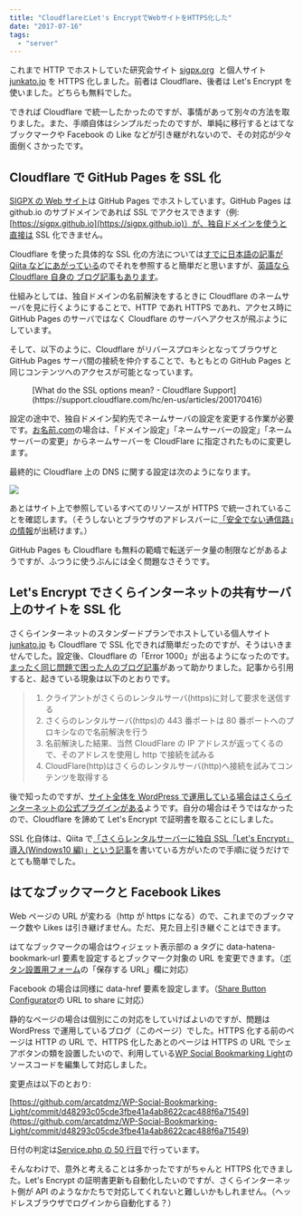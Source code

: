 ```yaml
---
title: "CloudflareとLet's EncryptでWebサイトをHTTPS化した"
date: "2017-07-16"
tags:
  - "server"
---
```


これまで HTTP でホストしていた研究会サイト [sigpx.org](https://sigpx.org)  と個人サイト [junkato.jp](https://junkato.jp/ja) を HTTPS 化しました。前者は Cloudflare、後者は Let's Encrypt を使いました。どちらも無料でした。

できれば Cloudflare で統一したかったのですが、事情があって別々の方法を取りました。また、手順自体はシンプルだったのですが、単純に移行するとはてなブックマークや Facebook の Like などが引き継がれないので、その対応が少々面倒くさかったです。

## Cloudflare で GitHub Pages を SSL 化

[SIGPX の Web サイト](https://sigpx.org/)は GitHub Pages でホストしています。GitHub Pages は github.io のサブドメインであれば SSL でアクセスできます（例: [https://sigpx.github.io](https://sigpx.github.io)）が、独自ドメインを使うと直接は SSL 化できません。

Cloudflare を使った具体的な SSL 化の方法については[すでに日本語の記事が Qiita などにあがっている](http://qiita.com/noraworld/items/89dd85a434a7b759e00c)のでそれを参照すると簡単だと思いますが、[英語なら Cloudflare 自身の ブログ記事もあります](https://blog.cloudflare.com/secure-and-fast-github-pages-with-cloudflare/)。

仕組みとしては、独自ドメインの名前解決をするときに Cloudflare のネームサーバを見に行くようにすることで、HTTP であれ HTTPS であれ、アクセス時に GitHub Pages のサーバではなく Cloudflare のサーバへアクセスが飛ぶようにしています。

そして、以下のように、Cloudflare がリバースプロキシとなってブラウザと GitHub Pages サーバ間の接続を仲介することで、もともとの GitHub Pages と同じコンテンツへのアクセスが可能となっています。

<figure className="center">
  <a href="/images/cfssl_full.png"><img src="/images/cfssl_full.png" alt="" /></a>
  <figcaption>[What do the SSL options mean? - Cloudflare Support](https://support.cloudflare.com/hc/en-us/articles/200170416)</figcaption>
</figure>

設定の途中で、独自ドメイン契約先でネームサーバの設定を変更する作業が必要です。[お名前.com](https://www.onamae.com/)の場合は、「ドメイン設定」「ネームサーバーの設定」「ネームサーバーの変更」からネームサーバーを CloudFlare に指定されたものに変更します。

最終的に Cloudflare 上の DNS に関する設定は次のようになります。

[![](/images/cloudflare-configurations.png)](/images/cloudflare-configurations.png)

あとはサイト上で参照しているすべてのリソースが HTTPS で統一されていることを確認します。（そうしないとブラウザのアドレスバーに[「安全でない通信路」の情報](http://www.atmarkit.co.jp/ait/articles/1609/23/news023.html)が出続けます。）

GitHub Pages も Cloudflare も無料の範疇で転送データ量の制限などがあるようですが、ふつうに使うぶんには全く問題なさそうです。

## Let's Encrypt でさくらインターネットの共有サーバ上のサイトを SSL 化

さくらインターネットのスタンダードプランでホストしている個人サイト [junkato.jp](https://junkato.jp/ja) も Cloudflare で SSL 化できれば簡単だったのですが、そうはいきませんでした。設定後、Cloudflare の「Error 1000」が出るようになったのです。[まったく同じ問題で困った人のブログ記事](https://my.iesaba.com/posts/sakura-shared-server-very-bad)があって助かりました。記事から引用すると、起きている現象は以下のとおりです。

> 1. クライアントがさくらのレンタルサーバ(https)に対して要求を送信する
> 2. さくらのレンタルサーバ(https)の 443 番ポートは 80 番ポートへのプロキシなので名前解決を行う
> 3. 名前解決した結果、当然 CloudFlare の IP アドレスが返ってくるので、そのアドレスを使用し http で接続を試みる
> 4. CloudFlare(http)はさくらのレンタルサーバ(http)へ接続を試みてコンテンツを取得する

後で知ったのですが、[サイト全体を WordPress で運用している場合はさくらインターネットの公式プラグインがある](https://ja.wordpress.org/plugins/sakura-rs-wp-ssl/)ようです。自分の場合はそうではなかったので、Cloudflare を諦めて Let's Encrypt で証明書を取ることにしました。

SSL 化自体は、Qiita で[「さくらレンタルサーバーに独自 SSL「Let's Encrypt」導入(Windows10 編)」という記事](http://qiita.com/bass-inu/items/43637b3ceb9fa7cf05c7)を書いている方がいたので手順に従うだけでとても簡単でした。

## はてなブックマークと Facebook Likes

Web ページの URL が変わる（http が https になる）ので、これまでのブックマーク数や Likes は引き継げません。ただ、見た目上引き継ぐことはできます。

はてなブックマークの場合はウィジェット表示部の a タグに data-hatena-bookmark-url 要素を設定するとブックマーク対象の URL を変更できます。（[ボタン設置用フォーム](http://b.hatena.ne.jp/guide/bbutton)の「保存する URL」欄に対応）

Facebook の場合は同様に data-href 要素を設定します。（[Share Button Configurator](https://developers.facebook.com/docs/plugins/share-button)の URL to share に対応）

静的なページの場合は個別にこの対応をしていけばよいのですが、問題は WordPress で運用しているブログ（このページ）でした。HTTPS 化する前のページは HTTP の URL で、HTTPS 化したあとのページは HTTPS の URL でシェアボタンの類を設置したいので、利用している[WP Social Bookmarking Light](https://wordpress.org/plugins/wp-social-bookmarking-light/)のソースコードを編集して対応しました。

変更点は以下のとおり:

[https://github.com/arcatdmz/WP-Social-Bookmarking-Light/commit/d48293c05cde3fbe41a4ab8622cac488f6a71549](https://github.com/arcatdmz/WP-Social-Bookmarking-Light/commit/d48293c05cde3fbe41a4ab8622cac488f6a71549)

日付の判定は[Service.php の 50 行目](https://github.com/arcatdmz/WP-Social-Bookmarking-Light/blob/d48293c05cde3fbe41a4ab8622cac488f6a71549/src/WpSocialBookmarkingLight/Service.php#L50)で行っています。

そんなわけで、意外と考えることは多かったですがちゃんと HTTPS 化できました。Let's Encrypt の証明書更新も自動化したいのですが、さくらインターネット側が API のようなかたちで対応してくれないと難しいかもしれません。（ヘッドレスブラウザでログインから自動化する？）

